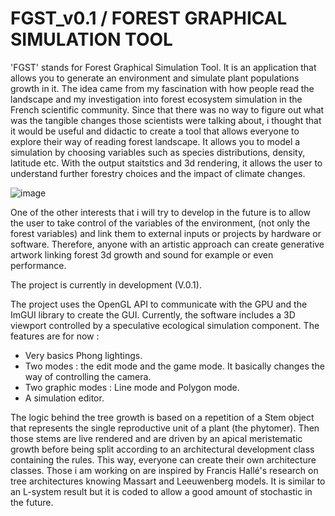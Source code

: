 # FGST_v0.1 / FOREST GRAPHICAL SIMULATION TOOL

'FGST' stands for Forest Graphical Simulation Tool. It is an application that allows you to generate an environment and simulate plant populations growth in it. The idea came from my fascination with how people read the landscape and my investigation into forest ecosystem simulation in the French scientific community. Since that there was no way to figure out what was the tangible changes those scientists were talking about, i thought that it would be useful and didactic to create a tool that allows everyone to explore their way of reading forest landscape. It allows you to model a simulation by choosing variables such as species distributions, density, latitude etc. With the output staitstics and 3d rendering, it allows the user to understand further forestry choices and the impact of climate changes.


![image](https://github.com/BriacNaux/FGST/tree/master/images/FGST_1.png)

One of the other interests that i will try to develop in the future is to allow the user to take control of the variables of the environment, (not only the forest variables) and link them to external inputs or projects by hardware or software. Therefore, anyone with an artistic approach can create generative artwork linking forest 3d growth and sound for example or even performance.

The project is currently in development (V.0.1).

The project uses the OpenGL API to communicate with the GPU and the ImGUI library to create the GUI. Currently, the software includes a 3D viewport controlled by a speculative ecological simulation component. The features are for now :
- Very basics Phong lightings.
- Two modes : the edit mode and the game mode. It basically changes the way of controlling the camera.
- Two graphic modes : Line mode and Polygon mode.
- A simulation editor.

The logic behind the tree growth is based on a repetition of a Stem object that represents the single reproductive unit of a plant (the phytomer). Then those stems are live rendered and are driven by an apical meristematic growth before being split according to an architectural development class containing the rules. This way, everyone can create their own architecture classes. Those i am working on are inspired by Francis Hallé's research on tree architectures knowing Massart and Leeuwenberg models. It is similar to an L-system result but it is coded to allow a good amount of stochastic in the future.


